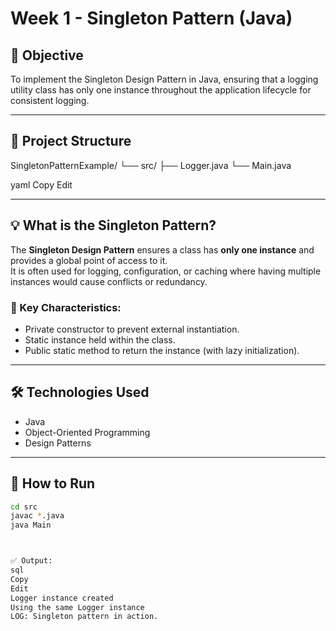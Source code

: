 # Week 1 - Singleton Pattern (Java)

## 🧠 Objective
To implement the Singleton Design Pattern in Java, ensuring that a logging utility class has only one instance throughout the application lifecycle for consistent logging.

---

## 📁 Project Structure

SingletonPatternExample/
└── src/
├── Logger.java
└── Main.java

yaml
Copy
Edit

---

## 💡 What is the Singleton Pattern?

The **Singleton Design Pattern** ensures a class has **only one instance** and provides a global point of access to it.  
It is often used for logging, configuration, or caching where having multiple instances would cause conflicts or redundancy.

### 🔑 Key Characteristics:
- Private constructor to prevent external instantiation.
- Static instance held within the class.
- Public static method to return the instance (with lazy initialization).

---

## 🛠️ Technologies Used

- Java
- Object-Oriented Programming
- Design Patterns

---

## 🧪 How to Run

```bash
cd src
javac *.java
java Main



✅ Output:
sql
Copy
Edit
Logger instance created
Using the same Logger instance
LOG: Singleton pattern in action.